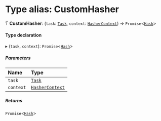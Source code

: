 # Type alias: CustomHasher

Ƭ **CustomHasher**: (`task`: [`Task`](../../devkit/documents/Task), `context`: [`HasherContext`](../../devkit/documents/HasherContext)) => `Promise`<[`Hash`](../../devkit/documents/Hash)\>

#### Type declaration

▸ (`task`, `context`): `Promise`<[`Hash`](../../devkit/documents/Hash)\>

##### Parameters

| Name      | Type                                                    |
| :-------- | :------------------------------------------------------ |
| `task`    | [`Task`](../../devkit/documents/Task)                   |
| `context` | [`HasherContext`](../../devkit/documents/HasherContext) |

##### Returns

`Promise`<[`Hash`](../../devkit/documents/Hash)\>
